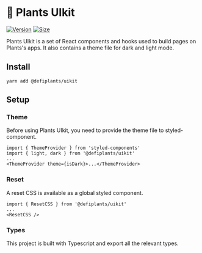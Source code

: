 # 🥞 Plants UIkit

[![Version](https://img.shields.io/npm/v/@defiplants/uikit)](https://www.npmjs.com/package/@defiplants/uikit) [![Size](https://img.shields.io/bundlephobia/min/@defiplants/uikit)](https://www.npmjs.com/package/@defiplants/uikit)

Plants UIkit is a set of React components and hooks used to build pages on Plants's apps. It also contains a theme file for dark and light mode.

## Install

`yarn add @defiplants/uikit`

## Setup

### Theme

Before using Plants UIkit, you need to provide the theme file to styled-component.

```
import { ThemeProvider } from 'styled-components'
import { light, dark } from '@defiplants/uikit'
...
<ThemeProvider theme={isDark}>...</ThemeProvider>
```

### Reset

A reset CSS is available as a global styled component.

```
import { ResetCSS } from '@defiplants/uikit'
...
<ResetCSS />
```

### Types

This project is built with Typescript and export all the relevant types.
